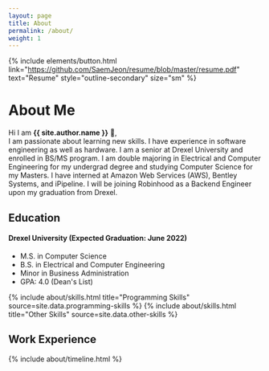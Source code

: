 ```yaml
---
layout: page
title: About
permalink: /about/
weight: 1 
---
```


{% include elements/button.html link="https://github.com/SaemJeon/resume/blob/master/resume.pdf" text="Resume" style="outline-secondary" size="sm" %}


# **About Me**

Hi I am **{{ site.author.name }}** :wave:,<br>
I am passionate about learning new skills. I have experience in software engineering as well as hardware. I am a senior at Drexel University and enrolled in BS/MS program. I am double majoring in Electrical and Computer Engineering for my undergrad degree and studying Computer Science for my Masters. I have interned at Amazon Web Services (AWS), Bentley Systems, and iPipeline. I will be joining Robinhood as a Backend Engineer upon my graduation from Drexel. 


## Education
#### Drexel University (Expected Graduation: June 2022)
- M.S. in Computer Science
- B.S. in Electrical and Computer Engineering
- Minor in Business Administration
- GPA: 4.0 (Dean's List)


<div class="row">
{% include about/skills.html title="Programming Skills" source=site.data.programming-skills %}
{% include about/skills.html title="Other Skills" source=site.data.other-skills %}
</div>

## Work Experience
<div class="row">
{% include about/timeline.html %}
</div>